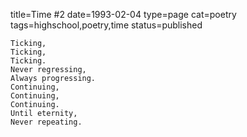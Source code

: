 title=Time #2
date=1993-02-04
type=page
cat=poetry
tags=highschool,poetry,time
status=published
~~~~~~
Ticking,
Ticking,
Ticking.
Never regressing,
Always progressing.
Continuing,
Continuing,
Continuing.
Until eternity,
Never repeating.
